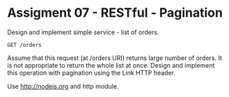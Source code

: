 # Assigment 07 - RESTful - Pagination
Design and implement simple service - list of orders.

    GET /orders
Assume that this request (at /orders URI) returns large number of orders. It is not appropriate to return the whole list at once. Design and implement this operation with pagination using the Link HTTP header.

Use http://nodejs.org and http module.
